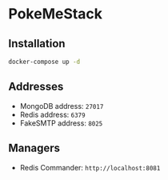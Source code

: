 # PokeMeStack

## Installation

```bash
docker-compose up -d
```

## Addresses
* MongoDB address: `27017`
* Redis address: `6379`
* FakeSMTP address: `8025`

## Managers
* Redis Commander: `http://localhost:8081`